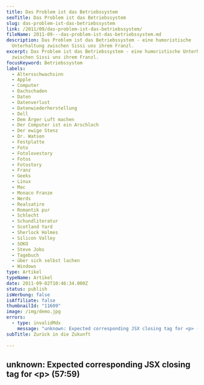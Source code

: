 ```yaml
---
title: Das Problem ist das Betriebssystem
seoTitle: Das Problem ist das Betriebssystem
slug: das-problem-ist-das-betriebssystem
link: /2011/09/das-problem-ist-das-betriebssystem/
fileName: 2011-09---das-problem-ist-das-betriebssystem.md
description: Das Problem ist das Betriebssystem - eine humoristische
  Unterhaltung zwischen Sissi uns ihrem Franzl.
excerpt: Das Problem ist das Betriebssystem - eine humoristische Unterhaltung
  zwischen Sissi uns ihrem Franzl.
focusKeyword: Betriebssystem
labels:
  - Altersschwachsinn
  - Apple
  - Computer
  - Dachschaden
  - Daten
  - Datenverlust
  - Datenwiederherstellung
  - Dell
  - Dem Ärger Luft machen
  - Der Computer ist ein Arschloch
  - Der ewige Stenz
  - Dr. Watson
  - Festplatte
  - Foto
  - Fotolovestory
  - Fotos
  - Fotostory
  - Franz
  - Geeks
  - Linux
  - Mac
  - Monaco Franze
  - Nerds
  - Realsatire
  - Romantik pur
  - Schlecht
  - Schundliteratur
  - Scotland Yard
  - Sherlock Holmes
  - Silicon Valley
  - SOKO
  - Steve Jobs
  - Tagebuch
  - über sich selbst lachen
  - Windows
type: Artikel
typeName: Artikel
date: 2011-09-02T10:46:34.000Z
status: publish
isWerbung: false
isAffiliate: false
thumbnailId: "11609"
image: /img/demo.jpg
errors:
  - type: invalidMdx
    message: "unknown: Expected corresponding JSX closing tag for <p> (57:59)"
subTitle: Zurück in die Zukunft
  
---
```


## unknown: Expected corresponding JSX closing tag for &lt;p> (57:59)

<!--
**Sissi:** „Alles prima, Franzl. Ich habe mir gerade einen Kaffee geholt. Denke
nur noch ein ganz wenig über den Verlust der Bilder nach... Traurig. Aber ein
Grund, neue zu machen... Und deshalb auch ein Bisschen schön… irgendwie.“

_Beruhigende Worte von Franz mit dem Vorschlag, die Festplatte noch mal genauer
zu untersuchen. Es könnte ja auch sein, dass versehentlich in den falschen
Ordner gerutscht sind._ **Sissi:** „Das ist ein guter Gedanke. Ich müsste
einfach mal alle Ordner ganz genau unter die Lupe nehmen. Aber irgendwie kann
ich es mir auch nicht vorstellen, denn sie sind ja vom Rechner auch
verschwunden. Außerdem hatte ich den Ordnern, die ich kopiert habe, ja auch
schon Namen gegeben, die ich gestern schon in die Suchfunktion eingegeben habe,
aber ich schaue nochmal genau nach. Irgendwas muss da auf jeden Fall schrecklich
schief gegangen sein. Vielleicht hat auch die Externe einen Schaden. Ich hätte
mir damals vielleicht einfach die teurere kaufen sollen... Naja, hinterher ist
man immer schlauer. Der „Datendetektiv begibt sich auf jeden Fall heute Abend
nochmal auf die Suche.“

> „Watson, was meinen Sie zu dieser verlorenen Datei?“ „Ich denke, wir befinden
> uns auf einer heißen Spur und stehen kurz vor der Lösung des Falles.“
> **Franz:** „Es könnte auch sein, dass die Bilder verschoben wurden und nicht
> kopiert. Das würde auch erklären, dass sie weder auf dem Computer, noch auf
> der Festplatte zu finden sind.“

**Sissi** _(nun schon etwas optimistischer):_ „Hm, dazu hätte ich auf
"Ausschneiden", anstatt auf "Kopieren" klicken müssen. Es kann höchstens sein,
dass ich da auch noch ein paar Mal mit der Maus verrutscht bin. Obwohl ich da
eigentlich immer darauf achte. Aber man täuscht sich ja gerne mal. Ich danke Dir
so für Deine Unterstützung! So langsam glaube ich wirklich daran, dass die SOKO
Datenfindung die Bilder tatsächlich noch finden wird.“

**Franz:** „Das würde dann schon eine Verkettung ziemlich vieler unglücklicher
Zufälle bedeuten. Inzwischen denke ich, der Fehler sitzt an einer ganz anderen
Stelle. Man sollte sich nicht dem falschen Betriebssystem verschreiben.
Irgendwann kommt jeder an den Punkt, an dem er sich das eingestehen sollte.“

**Sissi:** „Da bin ich ganz Deiner Meinung, Franzl. Ich warte auch nur noch auf
den Moment, in dem ich das passende Kleingeld auf der Seite habe, um diesem
Silicon-Valley-Alptraum endlich ein Ende zu setzen.“

## Und dann wäre da noch die Sache mit der Hardware… **Franz:** „Nach einem Jahr sollte die Festplatte jedenfalls noch nicht dem Altersschwachsinn zum Opfer gefallen sein.“

**Sissi:** „Dem Laptop ging es allerdings schon nach einem halben Jahr so. Als
erstes hat er vergessen, dass er Boxen hat, Musik kann ich seitdem nur noch über
Kopfhörer genießen. Ganz verabschiedet hat er sich anscheinend aber noch nicht
von ihnen. Neulich hatte er sich wohl in einem kurzen lichten Moment an sie
erinnert und sie haben für einen Tag wieder funktioniert. Ein Jahr, nachdem sie
seinem wirren Gedächtnis entfallen waren. Der Akku hat nie richtig funktioniert.
Ich kann eigentlich nie länger als eine halbe Stunde arbeiten, ohne ihn ans Netz
anzuschließen. Außerdem wird er so heiß, dass man sich daran verbrennen kann.
Wenn er länger als zwei Stunden läuft, kannst Du damit einen kompletten Kühlraum
abtauen. Was ja einerseits auch praktisch ist. Ich spare mir den Herd, ich kann
auch auf meinem Laptop kochen.“

<blockquote>"War´s wieder a rechte Sternstunde, Herr Dr. Schönfärber, ha?"
"Ein rechter Scheißdreck war´s!"

„Es ist sehr wahrscheinlich, dass das Montagsmodell irgendwo ein schwarzes Loch
hat, in dem früher oder später alle Bilder verschwinden.“</blockquote> _Wir
dürfen gespannt sein, ob es die geplante Fotostory irgendwann vielleicht doch
noch geben wird._

&nbsp;

> "So starten Sie die Datenträgerprüfung: Beenden Sie nach Möglichkeit alle
> laufenden Programme, und starten Sie den Windows-Explorer. Klicken Sie dazu
> mit der rechten Maustaste auf das Windows-Symbol klicken. Klicken Sie im
> Kontextmenü auf den Befehl "Eigenschaften". Der Windows-Explorer startet mit
> einer Ansicht Ihrer Laufwerke. Klicken Sie auf das Laufwerk, das Sie
> überprüfen wollen mit der rechten Maustaste. Es öffnet sich ein Kontextmenü.
> Wählen Sie hier den Befehl "Eigenschaften". Klicken Sie dann auf die
> Registerkarte "Tools". Klicken Sie auf die Schaltfläche "Jetzt prüfen", um die
> Datenträgerprüfung zu starten. Anschließend öffnet sich das Dialogfeld
> "Optionen für die Datenträgerprüfung". Schalten Sie jetzt das Kontrollkästchen
> "Dateisystemfehler automatisch korrigieren" ein, damit Windows Fehler, die im
> Dateisystem gefunden werden, repariert. Wenn Sie einen intensiven Test der
> Festplatte durchführen wollen, dann schalten Sie das Kontrollkästchen
> "Fehlerhafte Sektoren suchen/wiederherstellen ein". Klicken Sie nun auf
> "Starten". Wenn das Laufwerk, das Sie prüfen wollen, aktuell verwendet wird,
> sehen Sie ein Dialogfeld mit einer Fehlermeldung. Klicken Sie in diesem Fall
> auf "Aufhebung der Bereitstellung erzwingen". Bedenken Sie, dass Sie in diesem
> Fall für die Dauer der Prüfung nicht mehr auf das zu prüfende Laufwerk
> zugreifen können. Die Prüfung startet umgehend."

[youtube=http://www.youtube.com/watch?v=e6A9PaWNSec]

_Was das gezeigte Video mit der Geschichte zu tun hat, wissen nur die Sissi und
der Franzl._

-->

  